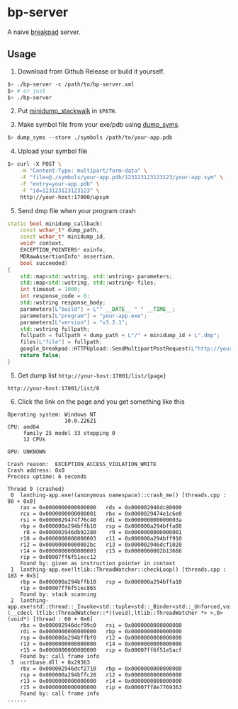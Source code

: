 # bp-server

A naive [breakpad](https://chromium.googlesource.com/breakpad/breakpad) server.

## Usage
1. Download from Github Release or build it yourself.
```bash
$> ./bp-server -c /path/to/bp-server.xml
$> # or just
$> ./bp-server
```

2. Put [minidump_stackwalk](https://github.com/numbaa/breakpad-build/releases) in `$PATH`.

3. Make symbol file from your exe/pdb using [dump_syms](https://github.com/mozilla/dump_syms).
```bash
$> dump_syms --store ./symbols /path/to/your-app.pdb
```

4. Upload your symbol file
```bash
$> curl -X POST \
    -H "Content-Type: multipart/form-data" \
    -F "file=@./symbols/your-app.pdb/123123123123123/your-app.sym" \
    -F "entry=your-app.pdb" \
    -F "id=123123123123123" \
    http://your-host:17000/upsym
```

5. Send dmp file when your program crash
```c++
static bool minidump_callback(
    const wchar_t* dump_path,
	const wchar_t* minidump_id,
	void* context,
	EXCEPTION_POINTERS* exinfo,
	MDRawAssertionInfo* assertion,
	bool succeeded)
{
    std::map<std::wstring, std::wstring> parameters;
    std::map<std::wstring, std::wstring> files;
    int timeout = 1000;
    int response_code = 0;
    std::wstring response_body;
    parameters[L"build"] = L"" __DATE__ " " __TIME__;
    parameters[L"program"] = "your-app.exe";
    parameters[L"version"] = "v3.2.1";
    std::wstring fullpath;
    fullpath = fullpath + dump_path + L"/" + minidump_id + L".dmp";
    files[L"file"] = fullpath;
    google_breakpad::HTTPUpload::SendMultipartPostRequest(L"http://your-host:17000/updump", parameters, files, &timeout, &response_body, &response_code);
	return false;
}
```

5. Get dump list `http://your-host:17001/list/{page}`
```
http://your-host:17001/list/0
```

6. Click the link on the page and you get something like this
```plaintext
Operating system: Windows NT
                  10.0.22621 
CPU: amd64
     family 25 model 33 stepping 0
     12 CPUs

GPU: UNKNOWN

Crash reason:  EXCEPTION_ACCESS_VIOLATION_WRITE
Crash address: 0x0
Process uptime: 6 seconds

Thread 9 (crashed)
 0  lanthing-app.exe!(anonymous namespace)::crash_me() [threads.cpp : 98 + 0x0]
    rax = 0x0000000000000000   rdx = 0x000002946dc80000
    rcx = 0x0000000000000001   rbx = 0x0000029474e1c6e0
    rsi = 0x0000029474f76c40   rdi = 0x000000000000003a
    rbp = 0x000000a294bffb10   rsp = 0x000000a294bffa08
     r8 = 0x000002946db92280    r9 = 0x0000000000000001
    r10 = 0x0000000000000003   r11 = 0x000000a294bff910
    r12 = 0x00000000000002bc   r13 = 0x000002946dcf1020
    r14 = 0x0000000000000003   r15 = 0x0000000002b13666
    rip = 0x00007ff6f51ecc12
    Found by: given as instruction pointer in context
 1  lanthing-app.exe!ltlib::ThreadWatcher::checkLoop() [threads.cpp : 183 + 0x5]
    rbp = 0x000000a294bffb10   rsp = 0x000000a294bffa10
    rip = 0x00007ff6f51ec865
    Found by: stack scanning
 2  lanthing-app.exe!std::thread::_Invoke<std::tuple<std::_Binder<std::_Unforced,void (__cdecl ltlib::ThreadWatcher::*)(void),ltlib::ThreadWatcher *> >,0>(void*) [thread : 60 + 0x6]
    rbx = 0x000002946dcf99c0   rsi = 0x0000000000000000
    rdi = 0x0000000000000000   rbp = 0x0000000000000000
    rsp = 0x000000a294bffbf0   r12 = 0x0000000000000000
    r13 = 0x0000000000000000   r14 = 0x0000000000000000
    r15 = 0x0000000000000000   rip = 0x00007ff6f51e5acf
    Found by: call frame info
 3  ucrtbase.dll + 0x29363
    rbx = 0x000002946dcf2710   rbp = 0x0000000000000000
    rsp = 0x000000a294bffc20   r12 = 0x0000000000000000
    r13 = 0x0000000000000000   r14 = 0x0000000000000000
    r15 = 0x0000000000000000   rip = 0x00007ff8e7769363
    Found by: call frame info
......
```